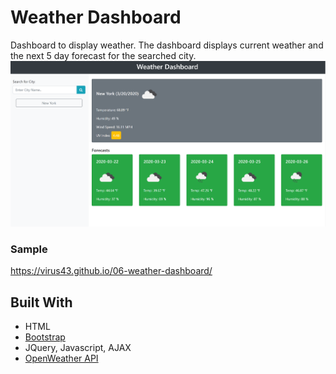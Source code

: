 # Weather Dashboard

Dashboard to display weather. The dashboard displays current weather and the next 5 day forecast for the searched city. 
![Screenshot](website-screenshot.PNG)

### Sample
https://virus43.github.io/06-weather-dashboard/

## Built With

* HTML
* [Bootstrap](https://getbootstrap.com/)
* JQuery, Javascript, AJAX
* [OpenWeather API](https://openweathermap.org/)

